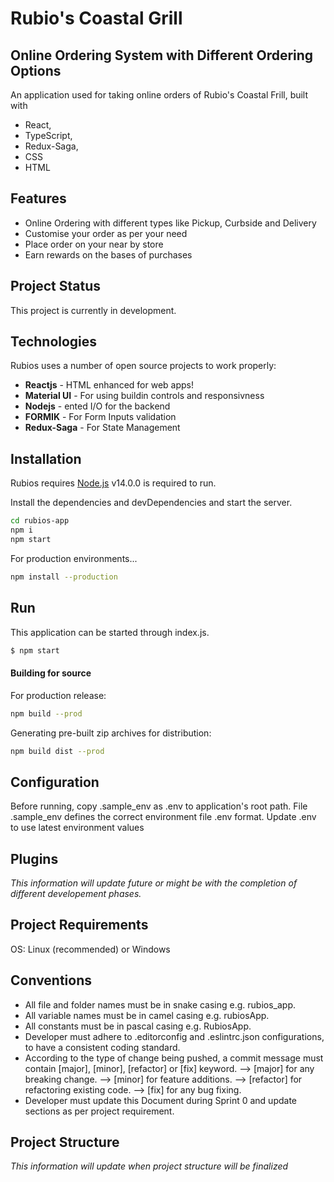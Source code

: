 # Rubio's Coastal Grill
## Online Ordering System with Different Ordering Options

An application used for taking online orders of Rubio's Coastal Frill, built with 
- React, 
- TypeScript,
- Redux-Saga, 
- CSS
- HTML

## Features

- Online Ordering with different types like Pickup, Curbside and Delivery
- Customise your order as per your need
- Place order on your near by store 
- Earn rewards on the bases of purchases

## Project Status

This project is currently in development.

## Technologies

Rubios uses a number of open source projects to work properly:

- **Reactjs** - HTML enhanced for web apps!
- **Material UI** - For using buildin controls and responsivness
- **Nodejs** - ented I/O for the backend
- **FORMIK** - For Form Inputs validation
- **Redux-Saga** - For State Management


## Installation

Rubios requires [Node.js](https://nodejs.org/) v14.0.0 is required to run.

Install the dependencies and devDependencies and start the server.

```sh
cd rubios-app
npm i
npm start
```

For production environments...

```sh
npm install --production
```

## Run
This application can be started through index.js.
```sh
$ npm start
```


#### Building for source

For production release:

```sh
npm build --prod
```

Generating pre-built zip archives for distribution:

```sh
npm build dist --prod
```

## Configuration
Before running, copy .sample_env as .env to application's root path. File .sample_env defines the correct environment file .env format. Update .env to use latest environment values

## Plugins

_This information will update future or might be with the completion of different developement phases._

## Project Requirements
OS: Linux (recommended) or Windows

## Conventions
- All file and folder names must be in snake casing e.g. rubios_app.
- All variable names must be in camel casing e.g. rubiosApp.
- All constants must be in pascal casing e.g. RubiosApp.
- Developer must adhere to .editorconfig and .eslintrc.json configurations, to have a consistent coding standard.
- According to the type of change being pushed, a commit message must contain [major], [minor], [refactor] or [fix] keyword.
--> [major] for any breaking change.
--> [minor] for feature additions.
--> [refactor] for refactoring existing code.
--> [fix] for any bug fixing.
- Developer must update this Document during Sprint 0 and update sections as per project requirement.

## Project Structure
_This information will update when project structure will be finalized_
